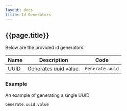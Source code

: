 ```yaml
---
layout: docs
title: Id Generators
---
```


## {{page.title}}

Below are the provided id generators.

| Name   | Description               | Code              |
| ------ | ------------------------- | ----------------- |
| UUID   | Generates uuid value.     | `Generate.uuid`   |

### Example
An example of generating a single UUID
```scala
Generate.uuid.value
```
